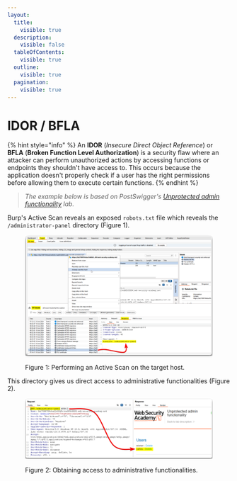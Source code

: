 ```yaml
---
layout:
  title:
    visible: true
  description:
    visible: false
  tableOfContents:
    visible: true
  outline:
    visible: true
  pagination:
    visible: true
---
```


# IDOR / BFLA

{% hint style="info" %}
An **IDOR** (_Insecure Direct Object Reference_) or **BFLA** (**Broken Function Level Authorization**) is a security flaw where an attacker can perform unauthorized actions by accessing functions or endpoints they shouldn't have access to. This occurs because the application doesn't properly check if a user has the right permissions before allowing them to execute certain functions.
{% endhint %}

> _The example below is based on PostSwigger's_ [_Unprotected admin functionality_](https://portswigger.net/web-security/access-control/lab-unprotected-admin-functionality) _lab._

Burp's Active Scan reveals an exposed `robots.txt` file which reveals the `/administrator-panel` directory (Figure 1).

<figure><img src="../../../.gitbook/assets/web_bfla_1.png" alt=""><figcaption><p>Figure 1: Performing an Active Scan on the target host.</p></figcaption></figure>

This directory gives us direct access to administrative functionalities (Figure 2).

<figure><img src="../../../.gitbook/assets/web_bfla_2.png" alt=""><figcaption><p>Figure 2: Obtaining access to administrative functionalities.</p></figcaption></figure>
